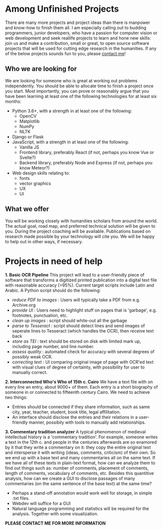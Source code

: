 # Among Unfinished Projects
There are many more projects and project ideas than there is manpower and know-how to finish them all. I am especially calling out to budding programmers, junior developers, who have a passion for computer vision or web development and seek reallife projects to learn and hone new skills: join us and make a contribution, small or great, to open source software projects that will be used for cutting edge research in the humanities. If any of the below projects sounds fun to you, please [contact me](http://www.lwcvl.com/)!

## Who we are looking for
We are looking for someone who is great at working out problems independently. You should be able to allocate time to finish a project once you start. Most importantly, you can prove or reasonably argue that you have been learning at least one of the following technologies for at least six months:
  * Python 3.6+, with a strength in at least one of the following:
    * OpenCV
    * Matplotlib
    * NumPy
    * NLTK
  * Django or Flask
  * JavaScript, with a strength in at least one of the following:
    * Vanilla JS
    * Frontend library, preferably React (if not, perhaps you know Vue or Svelte?)
    * Backend library, preferably Node and Express (if not, perhaps you know Meteor?)
  * Web design skills relating to:
    * fonts
    * vector graphics
    * UX
    * UI

## What we offer
You will be working closely with humanities scholars from around the world. The actual goal, road map, and preferred technical solution will be given to you. During the project coaching will be available. Publications based on research made possible by your technology will cite you. We will be happy to help out in other ways, if necessary.

# Projects in need of help
**1. Basic OCR Pipeline**
This project will lead to a user-friendly piece of software that transforms a digitized printed publication into a digital text file with reasonable accuracy (>95%). Current target scripts include Latin and Arabic. A Python script should do the following:
* *reduce PDF to images* : Users will typically take a PDF from e.g. Archive.org
* *provide UI* : Users need to highlight stuff on pages that is 'garbage', e.g. footnotes, punctuation, etc.
* *clean up images* : script should white-out all the garbage
* *parse to Tesseract* : script should detect lines and send images of seperate lines to Tesseract (which handles the OCR), then receive text back
* *store as TEI* : text should be stored on disk with limited mark up, including page number, and line number.
* *assess quality* : automated check for accuracy with several degrees of possibly weak OCR. 
* *correcting text* : UI comparing original image of page with OCR'ed text with visual clues of degree of certainty, with possibility for user to manually correct.

**2. Interconnected Who's Who of 15th c. Cairo**
We have a text file with on every line an entry, about 9000+ of them. Each entry is a short biography of someone in or connected to fifteenth century Cairo. We need to achieve two things:
* Entries should be connected if they share information, such as same city, year, teacher, student, book title, legal affilitation. 
* An interface should disclose the entries and their relations in a user-friendly manner, possibily with tools to manually add relationships.

**3. Commentary tradition analyzer**
A typical phenomenon of medieval intellectual history is a 'commentary tradition'. For example, someone writes a text in the 12th c. and people in the centuries afterwards are so enamored by it that they write a commentary on it: they copy the entire original text and intersperse it with writing (ideas, comments, criticism) of their own. So we end up with a base text and many commentaries all on the same text. If we have all of these texts in plain-text format, how can we analyze them to find out things such as: number of comments, placement of comments, length of comments, vocabulary of comments, etc. Besides this quantitive analysis, how can we create a GUI to disclose passages of many commentaries (on the same sentence of the base text) at the same time? 
* Perhaps a stand-off annotation would work well for storage, in simple .txt files.
* Webdev will suffice for a GUI
* Natural language programming and statistics will be required for the analysis. Together with some visualization.

**PLEASE CONTACT ME FOR MORE INFORMATION**
